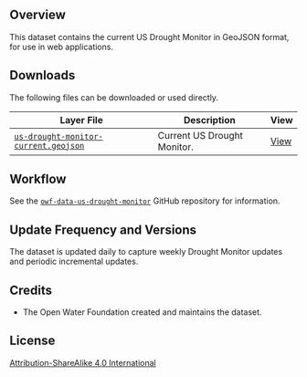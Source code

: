 ## Overview ##

This dataset contains the current US Drought Monitor in GeoJSON format,
for use in web applications.

## Downloads ##

The following files can be downloaded or used directly.

| **Layer File** | **Description** | **View** |
| -- | -- | -- |
| [`us-drought-monitor-current.geojson`](us-drought-monitor-current.geojson) | Current US Drought Monitor. | [View](https://gavinr.github.io/geojson-viewer/?url=https://data.openwaterfoundation.org/country/us/usdm/drought-monitor/us-drought-monitor-current.geojson) |

## Workflow ##

See the [`owf-data-us-drought-monitor`](https://github.com/OpenWaterFoundation/owf-data-us-drought-monitor)
GitHub repository for information.

## Update Frequency and Versions ##

The dataset is updated daily to capture weekly Drought Monitor updates and periodic incremental updates.

## Credits ##

* The Open Water Foundation created and maintains the dataset.

## License ##

[Attribution-ShareAlike 4.0 International](https://creativecommons.org/licenses/by-sa/4.0/)
